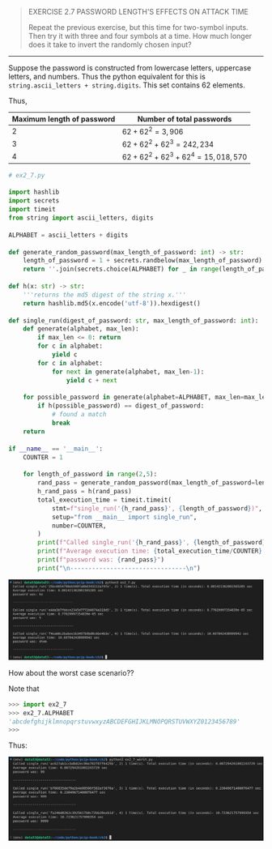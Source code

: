 > EXERCISE 2.7 PASSWORD LENGTH'S EFFECTS ON ATTACK TIME
> 
> Repeat the previous exercise, but this time for two-symbol inputs. Then 
> try it with three and four symbols at a time. How much longer does it take 
> to invert the randomly chosen input? 

--------------------------------

Suppose the password is constructed from lowercase letters, uppercase letters, and numbers.
Thus the python equivalent for this is `string.ascii_letters + string.digits`. This set contains
$62$ elements. 

Thus, 

|Maximum length of password|Number of total passwords|
|--------------------------|-------------------------|
|$2$|$62 + 62^2 = 3,906$|
|$3$|$62 + 62^2 + 62^3 = 242,234$|
|$4$|$62 + 62^2 + 62^3 + 62^4 = 15,018,570$|

```python
# ex2_7.py 

import hashlib
import secrets
import timeit
from string import ascii_letters, digits

ALPHABET = ascii_letters + digits

def generate_random_password(max_length_of_password: int) -> str:
    length_of_password = 1 + secrets.randbelow(max_length_of_password) 
    return ''.join(secrets.choice(ALPHABET) for _ in range(length_of_password))

def h(x: str) -> str:
    '''returns the md5 digest of the string x.'''
    return hashlib.md5(x.encode('utf-8')).hexdigest()

def single_run(digest_of_password: str, max_length_of_password: int): 
    def generate(alphabet, max_len):
        if max_len <= 0: return
        for c in alphabet:
            yield c
        for c in alphabet:
            for next in generate(alphabet, max_len-1):
                yield c + next

    for possible_password in generate(alphabet=ALPHABET, max_len=max_length_of_password): 
        if h(possible_password) == digest_of_password: 
            # found a match
            break
    return 

if __name__ == '__main__':
    COUNTER = 1

    for length_of_password in range(2,5):
        rand_pass = generate_random_password(max_length_of_password=length_of_password)
        h_rand_pass = h(rand_pass) 
        total_execution_time = timeit.timeit(
            stmt=f"single_run('{h_rand_pass}', {length_of_password})", 
            setup="from __main__ import single_run", 
            number=COUNTER, 
        )
        print(f"Called single_run('{h_rand_pass}', {length_of_password}) {COUNTER} time(s). Total execution time (in seconds): {total_execution_time} sec")
        print(f"Average execution time: {total_execution_time/COUNTER} sec")
        print(f"password was: {rand_pass}")
        print("\n--------------------------------\n")
```

<img src="ex2.7_fig1.png">

How about the worst case scenario??

Note that 

```python
>>> import ex2_7
>>> ex2_7.ALPHABET
'abcdefghijklmnopqrstuvwxyzABCDEFGHIJKLMNOPQRSTUVWXYZ0123456789'
>>> 
```

Thus: 

<img src="ex2.7_fig2.png">